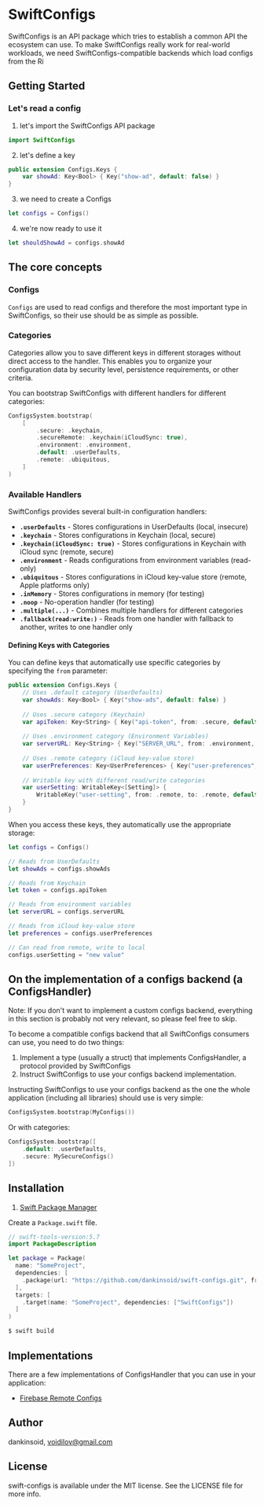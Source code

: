 
# SwiftConfigs
SwiftConfigs is an API package which tries to establish a common API the ecosystem can use.
To make SwiftConfigs really work for real-world workloads, we need SwiftConfigs-compatible backends which load configs from the Ri

## Getting Started

### Let's read a config
1. let's import the SwiftConfigs API package
```swift
import SwiftConfigs
```

2. let's define a key
```swift
public extension Configs.Keys {
    var showAd: Key<Bool> { Key("show-ad", default: false) }
}
```

3. we need to create a Configs
```swift
let configs = Configs()
```

4. we're now ready to use it
```swift
let shouldShowAd = configs.showAd
```

## The core concepts

### Configs
`Configs` are used to read configs and therefore the most important type in SwiftConfigs, so their use should be as simple as possible.

### Categories
Categories allow you to save different keys in different storages without direct access to the handler. This enables you to organize your configuration data by security level, persistence requirements, or other criteria.

You can bootstrap SwiftConfigs with different handlers for different categories:

```swift
ConfigsSystem.bootstrap(
    [
        .secure: .keychain,
        .secureRemote: .keychain(iCloudSync: true),
        .environment: .environment,
        .default: .userDefaults,
        .remote: .ubiquitous,
    ]
)
```

### Available Handlers
SwiftConfigs provides several built-in configuration handlers:

- **`.userDefaults`** - Stores configurations in UserDefaults (local, insecure)
- **`.keychain`** - Stores configurations in Keychain (local, secure)
- **`.keychain(iCloudSync: true)`** - Stores configurations in Keychain with iCloud sync (remote, secure)
- **`.environment`** - Reads configurations from environment variables (read-only)
- **`.ubiquitous`** - Stores configurations in iCloud key-value store (remote, Apple platforms only)
- **`.inMemory`** - Stores configurations in memory (for testing)
- **`.noop`** - No-operation handler (for testing)
- **`.multiple(...)`** - Combines multiple handlers for different categories
- **`.fallback(read:write:)`** - Reads from one handler with fallback to another, writes to one handler only

#### Defining Keys with Categories

You can define keys that automatically use specific categories by specifying the `from` parameter:

```swift
public extension Configs.Keys {
    // Uses .default category (UserDefaults)
    var showAds: Key<Bool> { Key("show-ads", default: false) }
    
    // Uses .secure category (Keychain)
    var apiToken: Key<String> { Key("api-token", from: .secure, default: "") }
    
    // Uses .environment category (Environment Variables)
    var serverURL: Key<String> { Key("SERVER_URL", from: .environment, default: "https://api.example.com") }
    
    // Uses .remote category (iCloud key-value store)
    var userPreferences: Key<UserPreferences> { Key("user-preferences", from: .remote, default: []) }
    
    // Writable key with different read/write categories
    var userSetting: WritableKey<[Setting]> { 
        WritableKey("user-setting", from: .remote, to: .remote, default: []) 
    }
}
```

When you access these keys, they automatically use the appropriate storage:

```swift
let configs = Configs()

// Reads from UserDefaults
let showAds = configs.showAds

// Reads from Keychain
let token = configs.apiToken

// Reads from environment variables
let serverURL = configs.serverURL

// Reads from iCloud key-value store
let preferences = configs.userPreferences

// Can read from remote, write to local
configs.userSetting = "new value"
```

## On the implementation of a configs backend (a ConfigsHandler)
Note: If you don't want to implement a custom configs backend, everything in this section is probably not very relevant, so please feel free to skip.

To become a compatible configs backend that all SwiftConfigs consumers can use, you need to do two things: 
1. Implement a type (usually a struct) that implements ConfigsHandler, a protocol provided by SwiftConfigs
2. Instruct SwiftConfigs to use your configs backend implementation.

Instructing SwiftConfigs to use your configs backend as the one the whole application (including all libraries) should use is very simple:

```swift
ConfigsSystem.bootstrap(MyConfigs())
```

Or with categories:

```swift
ConfigsSystem.bootstrap([
    .default: .userDefaults,
    .secure: MySecureConfigs()
])
```

## Installation

1. [Swift Package Manager](https://github.com/apple/swift-package-manager)

Create a `Package.swift` file.
```swift
// swift-tools-version:5.7
import PackageDescription

let package = Package(
  name: "SomeProject",
  dependencies: [
    .package(url: "https://github.com/dankinsoid/swift-configs.git", from: "0.10.0")
  ],
  targets: [
    .target(name: "SomeProject", dependencies: ["SwiftConfigs"])
  ]
)
```
```ruby
$ swift build
```

## Implementations
There are a few implementations of ConfigsHandler that you can use in your application:

- [Firebase Remote Configs](https://github.com/dankinsoid/swift-firebase-tools)

## Author

dankinsoid, voidilov@gmail.com

## License

swift-configs is available under the MIT license. See the LICENSE file for more info.
